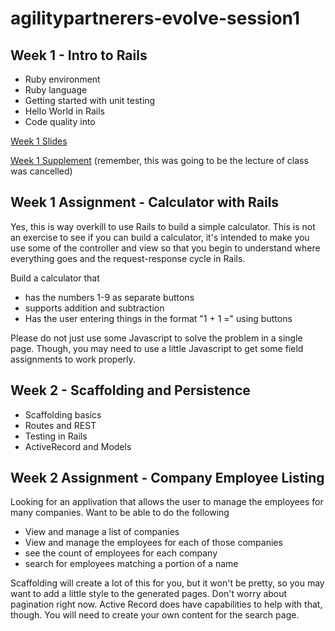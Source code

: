 # agilitypartnerers-evolve-session1

## Week 1 - Intro to Rails
- Ruby environment
- Ruby language
- Getting started with unit testing
- Hello World in Rails
- Code quality into

[Week 1 Slides](content/Rails%20-%20Week%201.pdf)

[Week 1 Supplement](content/Week%201%20Supplementary.pdf) (remember, this was going to be the lecture of class was cancelled)

## Week 1 Assignment - Calculator with Rails
Yes, this is way overkill to use Rails to build a simple calculator. This is not an exercise to see if you can build a calculator, it's intended to make you use some of the controller and view so that you begin to understand where everything goes and the request-response cycle in Rails.

Build a calculator that 
- has the numbers 1-9 as separate buttons
- supports addition and subtraction
- Has the user entering things in the format "1 + 1 =" using buttons

Please do not just use some Javascript to solve the problem in a single page. Though, you may need to use a little Javascript to get some field assignments to work properly.

## Week 2 - Scaffolding and Persistence
- Scaffolding basics
- Routes and REST
- Testing in Rails
- ActiveRecord and Models

## Week 2 Assignment - Company Employee Listing
Looking for an applivation that allows the user to manage the employees for many companies. Want to be able to do the following
- View and manage a list of companies
- View and manage the employees for each of those companies
- see the count of employees for each company
- search for employees matching a portion of a name

Scaffolding will create a lot of this for you, but it won't be pretty, so you may want to add a little style to the generated pages. Don't worry about pagination right now. Active Record does have capabilities to help with that, though. You will need to create your own content for the search page.
